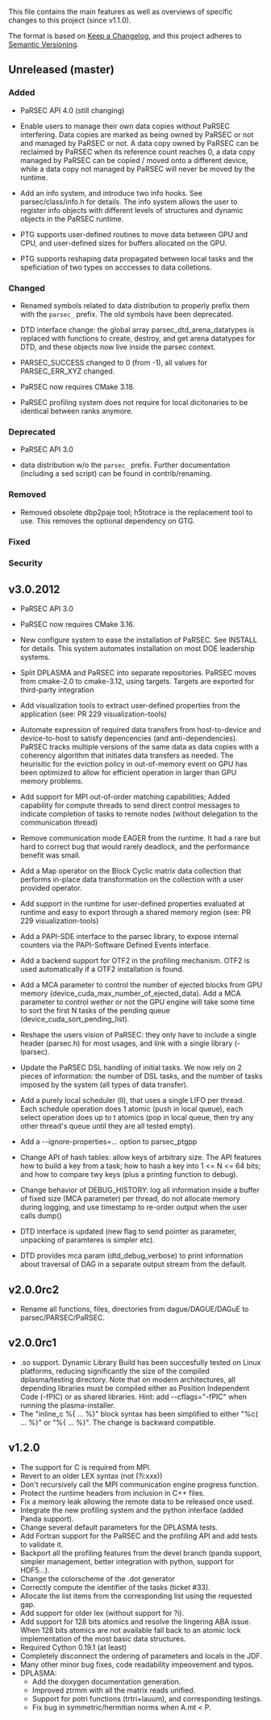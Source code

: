 This file contains the main features as well as overviews of specific
changes to this project (since v1.1.0).

The format is based on [Keep a Changelog](https://keepachangelog.com/en/1.0.0/),
and this project adheres to [Semantic Versioning](https://semver.org/spec/v2.0.0.html).


Unreleased (master)
-------------------


### Added

 - PaRSEC API 4.0 (still changing)

 - Enable users to manage their own data copies without PaRSEC
   interfering. Data copies are marked as being owned by PaRSEC or
   not and managed by PaRSEC or not. A data copy owned by PaRSEC can
   be reclaimed by PaRSEC when its reference count reaches 0, a data
   copy managed by PaRSEC can be copied / moved onto a different
   device, while a data copy not managed by PaRSEC will never be
   moved by the runtime.

 - Add an info system, and introduce two info hooks. See parsec/class/info.h
   for details. The info system allows the user to register info objects
   with different levels of structures and dynamic objects in the PaRSEC
   runtime.

 - PTG supports user-defined routines to move data between GPU and
   CPU, and user-defined sizes for buffers allocated on the GPU.

 - PTG supports reshaping data propagated between local tasks and
   the speficiation of two types on acccesses to data colletions.

### Changed
 
 - Renamed symbols related to data distribution to properly prefix them with
   the `parsec_` prefix. The old symbols have been deprecated.
 
 - DTD interface change: the global array parsec_dtd_arena_datatypes
   is replaced with functions to create, destroy, and get arena
   datatypes for DTD, and these objects now live inside the
   parsec context.
 
 - PARSEC_SUCCESS changed to 0 (from -1), all values for PARSEC_ERR_XYZ changed.

 - PaRSEC now requires CMake 3.18.

 - PaRSEC profiling system does not require for local dicitonaries to
   be identical between ranks anymore.

### Deprecated
 
 - PaRSEC API 3.0

 - data distribution w/o the `parsec_` prefix. Further documentation (including a
   sed script) can be found in contrib/renaming.

### Removed

 - Removed obsolete dbp2paje tool; h5totrace is the replacement tool
   to use. This removes the optional dependency on GTG.

### Fixed

### Security


v3.0.2012
---------

 - PaRSEC API 3.0

 - PaRSEC now requires CMake 3.16.

 - New configure system to ease the installation of PaRSEC. See
   INSTALL for details. This system automates installation on most DOE
   leadership systems.

 - Split DPLASMA and PaRSEC into separate repositories. PaRSEC moves from
   cmake-2.0 to cmake-3.12, using targets. Targets are exported for
   third-party integration

 - Add visualization tools to extract user-defined properties from the
   application (see: PR 229 visualization-tools)

 - Automate expression of required data transfers from host-to-device and
   device-to-host to satisfy depencencies (and anti-dependencies). PaRSEC tracks
   multiple versions of the same data as data copies with a coherency algorithm
   that initiates data transfers as needed. The heurisitic for the eviction policy
   in out-of-memory event on GPU has been optimized to allow for efficient
   operation in larger than GPU memory problems.

 - Add support for MPI out-of-order matching capabilities; Added capability
   for compute threads to send direct control messages to indicate completion
   of tasks to remote nodes (without delegation to the communication thread)

 - Remove communication mode EAGER from the runtime. It had a rare
   but hard to correct bug that would rarely deadlock, and the performance
   benefit was small.

 - Add a Map operator on the Block Cyclic matrix data collection that
   performs in-place data transformation on the collection with a user provided
   operator.

 - Add support in the runtime for user-defined properties evaluated at
   runtime and easy to export through a shared memory region (see: PR
   229 visualization-tools)

 - Add a PAPI-SDE interface to the parsec library, to expose internal
   counters via the PAPI-Software Defined Events interface.

 - Add a backend support for OTF2 in the profiling mechanism. OTF2 is
   used automatically if a OTF2 installation is found.

 - Add a MCA parameter to control the number of ejected blocks from GPU
   memory (device_cuda_max_number_of_ejected_data). Add a MCA parameter
   to control wether or not the GPU engine will take some time to sort
   the first N tasks of the pending queue (device_cuda_sort_pending_list).

 - Reshape the users vision of PaRSEC: they only have to include a single
   header (parsec.h) for most usages, and link with a single library
   (-lparsec).

 - Update the PaRSEC DSL handling of initial tasks. We now rely on 2
   pieces of information: the number of DSL tasks, and the number of
   tasks imposed by the system (all types of data transfer).

 - Add a purely local scheduler (ll), that uses a single LIFO per
   thread. Each schedule operation does 1 atomic (push in local queue),
   each select operation does up to t atomics (pop in local queue, then
   try any other thread's queue until they are all tested empty).

 - Add a --ignore-properties=... option to parsec_ptgpp

 - Change API of hash tables: allow keys of arbitrary size. The API
   features how to build a key from a task; how to hash a key into
   1 <= N <= 64 bits; and how to compare twy keys (plus a printing
   function to debug).

 - Change behavior of DEBUG_HISTORY: log all information inside
   a buffer of fixed size (MCA parameter) per thread, do not allocate
   memory during logging, and use timestamp to re-order output
   when the user calls dump()

 - DTD interface is updated (new flag to send pointer as parameter,
   unpacking of paramteres is simpler etc).

 - DTD provides mca param (dtd_debug_verbose) to print information
   about traversal of DAG in a separate output stream from the default.


v2.0.0rc2
---------

 - Rename all functions, files, directories from dague/DAGUE/DAGuE to
   parsec/PARSEC/PaRSEC.


v2.0.0rc1
---------

 - .so support. Dynamic Library Build has been succesfully tested on
   Linux platforms, reducing significantly the size of the compiled
   dplasma/testing directory. Note that on modern architectures,
   all depending libraries must be compiled either as Position Independent
   Code (-fPIC) or as shared libraries. Hint: add --cflags="-fPIC" when
   running the plasma-installer.
 - The "inline_c %{ ... %}" block syntax has been simplified to either
   "%c{ ... %}" or "%{ ... %}". The change is backward compatible.


v1.2.0
------

 - The support for C is required from MPI.
 - Revert to an older LEX syntax (not (?i:xxx))
 - Don't recursively call the MPI communication engine progress function.
 - Protect the runtime headers from inclusion in C++ files.
 - Fix a memory leak allowing the remote data to be released once used.
 - Integrate the new profiling system and the python interface (added
   Panda support).
 - Change several default parameters for the DPLASMA tests.
 - Add Fortran support for the PaRSEC and the profiling API and add tests
   to validate it.
 - Backport all the profiling features from the devel branch (panda support,
   simpler management, better integration with python, support for HDF5...).
 - Change the colorscheme of the .dot generator
 - Correctly compute the identifier of the tasks (ticket #33).
 - Allocate the list items from the corresponding list using the requested
   gap.
 - Add support for older lex (without support for ?i).
 - Add support for 128 bits atomics and resolve the lingering ABA issue.
   When 128 bits atomics are not available fall back to an atomic lock
   implementation of the most basic data structures.
 - Required Cython 0.19.1 (at least)
 - Completely disconnect the ordering of parameters and locals in the JDF.
 - Many other minor bug fixes, code readability impeovement and typos.
 - DPLASMA:
   - Add the doxygen documentation generation.
   - Improved ztrmm with all the matrix reads unified.
   - Support for potri functions (trtri+lauum), and corresponding testings.
   - Fix bug in symmetric/hermitian norms when A.mt < P.
